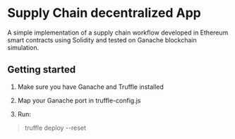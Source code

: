 # Supply Chain decentralized App  

A simple implementation of a supply chain workflow developed in Ethereum smart contracts using Solidity and tested on Ganache blockchain simulation.

## Getting started

1. Make sure you have Ganache and Truffle installed

2. Map your Ganache port in truffle-config.js

3. Run:
 
> truffle deploy --reset
